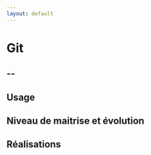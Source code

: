 ```yaml
---
layout: default
---
```


# Git

## --

## Usage

## Niveau de maitrise et évolution

## Réalisations